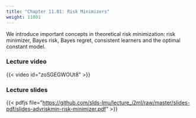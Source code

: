 ```yaml
---
title: "Chapter 11.01: Risk Minimizers"
weight: 11001
---
```

We introduce important concepts in theoretical risk minimization: risk minimizer, Bayes risk, Bayes regret, consistent learners and the optimal constant model. 

<!--more-->

### Lecture video

{{< video id="zoSGEGWOUt8" >}}

### Lecture slides

{{< pdfjs file="https://github.com/slds-lmu/lecture_i2ml/raw/master/slides-pdf/slides-advriskmin-risk-minimizer.pdf" >}}
